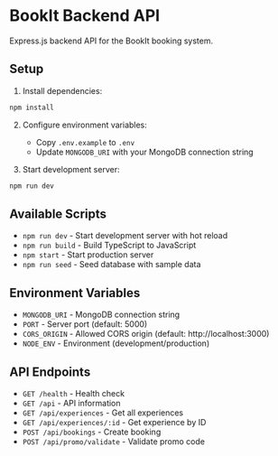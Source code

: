# BookIt Backend API

Express.js backend API for the BookIt booking system.

## Setup

1. Install dependencies:
```bash
npm install
```

2. Configure environment variables:
   - Copy `.env.example` to `.env`
   - Update `MONGODB_URI` with your MongoDB connection string

3. Start development server:
```bash
npm run dev
```

## Available Scripts

- `npm run dev` - Start development server with hot reload
- `npm run build` - Build TypeScript to JavaScript
- `npm start` - Start production server
- `npm run seed` - Seed database with sample data

## Environment Variables

- `MONGODB_URI` - MongoDB connection string
- `PORT` - Server port (default: 5000)
- `CORS_ORIGIN` - Allowed CORS origin (default: http://localhost:3000)
- `NODE_ENV` - Environment (development/production)

## API Endpoints

- `GET /health` - Health check
- `GET /api` - API information
- `GET /api/experiences` - Get all experiences
- `GET /api/experiences/:id` - Get experience by ID
- `POST /api/bookings` - Create booking
- `POST /api/promo/validate` - Validate promo code
